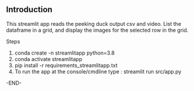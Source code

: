 Introduction
------------
This streamlit app reads the peeking duck output csv and video. List the dataframe in a grid, and display the images for the selected row in the grid.

Steps

1. conda create -n streamlitapp python=3.8 
2. conda activate streamlitapp
3. pip install -r requirements_streamlitapp.txt
4. To run the app at the console/cmdline type : streamlit run src/app.py



-END-